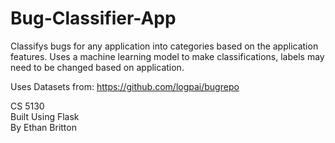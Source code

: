 # Bug-Classifier-App
Classifys bugs for any application into categories based on the application features. Uses a machine learning model to make classifications, labels may need to be changed based on application. <br />

Uses Datasets from: https://github.com/logpai/bugrepo <br />

CS 5130 <br />
Built Using Flask <br />
By Ethan Britton
